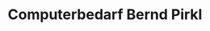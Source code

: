 ---
title: "Computerbedarf Bernd Pirkl"
url: /bad-koenigshofen-im-grabfeld/computerbedarf-bernd-pirkl/
shop: Computer
---